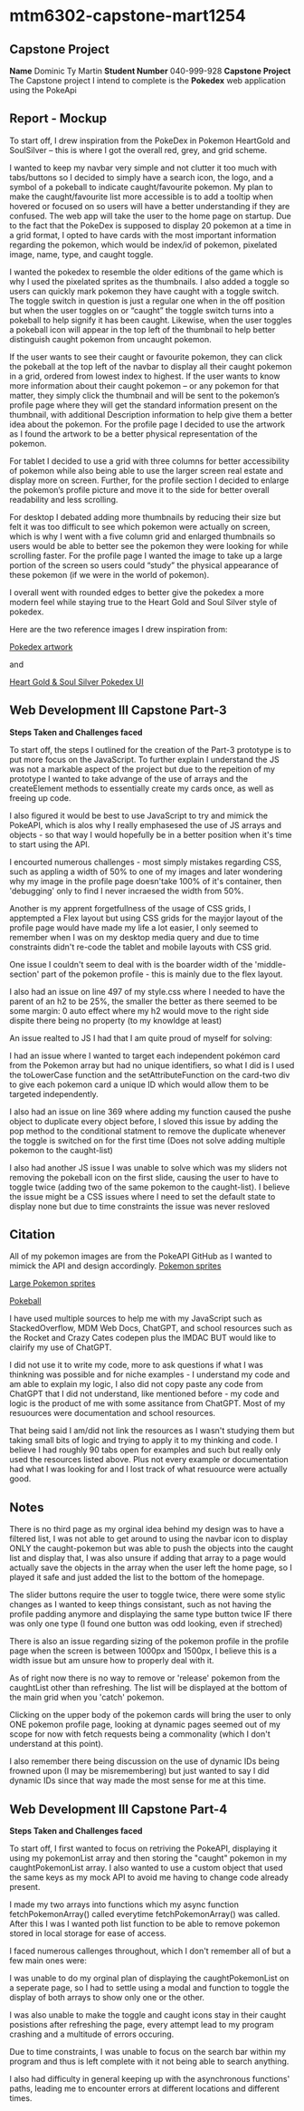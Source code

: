 # mtm6302-capstone-mart1254
## Capstone Project 

**Name** Dominic Ty Martin
**Student Number** 040-999-928
**Capstone Project** The Capstone project I intend to complete is the **Pokedex** web application using the PokeApi

## Report - Mockup

To start off, I drew inspiration from the PokeDex in Pokemon HeartGold and SoulSilver – this is where I got the overall red, grey, and grid scheme. 

I wanted to keep my navbar very simple and not clutter it too much with tabs/buttons so I decided to simply have a search icon, the logo, and a symbol of a pokeball to indicate caught/favourite pokemon. My plan to make the caught/favourite list more accessible is to add a tooltip when hovered or focused on so users will have a better understanding if they are confused.
The web app will take the user to the home page on startup. Due to the fact that the PokeDex is supposed to display 20 pokemon at a time in a grid format, I opted to have cards with the most important information regarding the pokemon, which would be index/id of pokemon, pixelated image, name, type, and caught toggle.

I wanted the pokedex to resemble the older editions of the game which is why I used the pixelated sprites as the thumbnails. I also added a toggle so users can quickly mark pokemon they have caught with a toggle switch. The toggle switch in question is just a regular one when in the off position but when the user toggles on or “caught” the toggle switch turns into a pokeball to help signify it has been caught. Likewise, when the user toggles a pokeball icon will appear in the top left of the thumbnail to help better distinguish caught pokemon from uncaught pokemon.

If the user wants to see their caught or favourite pokemon, they can click the pokeball at the top left of the navbar to display all their caught pokemon in a grid, ordered from lowest index to highest.
If the user wants to know more information about their caught pokemon – or any pokemon for that matter, they simply click the thumbnail and will be sent to the pokemon’s profile page where they will get the standard information present on the thumbnail, with additional Description information to help give them a better idea about the pokemon. 
For the profile page I decided to use the artwork as I found the artwork to be a better physical representation of the pokemon.

For tablet I decided to use a grid with three columns for better accessibility of pokemon while also being able to use the larger screen real estate and display more on screen. Further, for the profile section I decided to enlarge the pokemon’s profile picture and move it to the side for better overall readability and less scrolling.

For desktop I debated adding more thumbnails by reducing their size but felt it was too difficult to see which pokemon were actually on screen, which is why I went with a five column grid and enlarged thumbnails so users would be able to better see the pokemon they were looking for while scrolling faster. For the profile page I wanted the image to take up a large portion of the screen so users could “study” the physical appearance of these pokemon (if we were in the world of pokemon).

I overall went with rounded edges to better give the pokedex a more modern feel while staying true to the Heart Gold and Soul Silver style of pokedex.

Here are the two reference images I drew inspiration from:

[Pokedex artwork](https://cdn.discordapp.com/attachments/395293697052377088/1158227623483289750/Pokedex_Johto_M_Gen_IV.png?ex=651d7548&is=651c23c8&hm=1a9eabbfd0531f523cf6de64120f5465c1dd6f5b1c33d8f01c0632529bbfbc54&)

and 

[Heart Gold & Soul Silver Pokedex UI](https://cdn.discordapp.com/attachments/395293697052377088/1158227623235829850/04-pokemon-hgss-feraligatr-screenshot.jpg?ex=651d7548&is=651c23c8&hm=3d87663c5932c68817eed0ffa5ca1227fc2d7d675eab4711a7c5bf5038b299eb&)


## Web Development III Capstone Part-3

**Steps Taken and Challenges faced**

To start off, the steps I outlined for the creation of the Part-3 prototype is to put more focus on the JavaScript. To further explain I understand the JS was not a markable aspect of the project but due to the repeition of my prototype I wanted to take advange of the use of arrays and the createElement methods to essentially create my cards once, as well as freeing up code.

I also figured it would be best to use JavaScript to try and mimick the PokeAPI, which is alos why I really emphasesed the use of JS arrays and objects - so that way I would hopefully be in a better position when it's time to start using the API.

I encourted numerous challenges - most simply mistakes regarding CSS, such as appling a width of 50% to one of my images and later wondering why my image in the profile page doesn'take 100% of it's container, then 'debugging' only to find I never incraesed the width from 50%.

Another is my apprent forgetfullness of the usage of CSS grids, I apptempted a Flex layout but using CSS grids for the mayjor layout of the profile page would have made my life a lot easier, I only seemed to remember when I was on my desktop media query and due to time constraints didn't re-code the tablet and mobile layouts with CSS grid.

One issue I couldn't seem to deal with is the boarder width of the 'middle-section' part of the pokemon profile - this is mainly due to the flex layout.

I also had an issue on line 497 of my style.css where I needed to have the parent of an h2 to be 25%, the smaller the better as there seemed to be some margin: 0 auto effect where my h2 would move to the right side dispite there being no property (to my knowldge at least)

An issue realted to JS I had that I am quite proud of myself for solving: 

I had an issue where I wanted to target each independent pokémon card from the Pokemon array but had no unique identifiers, so what I did is I used the toLowerCase function and the setAttributeFunction on the card-two div to give each pokemon card a unique ID which would allow them to be targeted independently. 

I also had an issue on line 369 where adding my function caused the pushe object to duplicate every object before, I sloved this issue by adding the pop method to the conditional statment to remove the duplicate whenever the toggle is switched on for the first time (Does not solve adding multiple pokemon to the caught-list)

I also had another JS issue I was unable to solve which was my sliders not removing the pokeball icon on the first slide, causing the user to have to toggle twice (adding two of the same pokemon to the caught-list). I believe the issue might be a CSS issues where I need to set the default state to display none but due to time constraints the issue was never resloved 

## Citation

All of my pokemon images are from the PokeAPI GitHub as I wanted to mimick the API and design accordingly. [Pokemon sprites](https://github.com/PokeAPI/sprites/tree/master/sprites/pokemon) 

[Large Pokemon sprites](https://github.com/PokeAPI/sprites/tree/master/sprites/pokemon/other/official-artwork)

[Pokeball](https://raw.githubusercontent.com/PokeAPI/sprites/master/sprites/items/poke-ball.png)

I have used multiple sources to help me with my JavaScript such as StackedOverflow, MDM Web Docs, ChatGPT, and school resources such as the Rocket and Crazy Cates codepen plus the IMDAC BUT would like to clairify my use of ChatGPT. 

I did not use it to write my code, more to ask questions if what I was thinkning was possible and for niche examples - I understand my code and am able to explain my logic, I also did not copy paste any code from ChatGPT that I did not understand, like mentioned before - my code and logic is the product of me with some assitance from ChatGPT. Most of my resuources were documentation and school resources.

That being said I am/did not link the resources as I wasn't studying them but taking small bits of logic and trying to apply it to my thinking and code. I believe I had roughly 90 tabs open for examples and such but really only used the resources listed above. Plus not every example or documentation had what I was looking for and I lost track of what resuource were actually good.


## Notes

There is no third page as my orginal idea behind my design was to have a filtered list, I was not able to get around to using the navbar icon to display ONLY the caught-pokemon but was able to push the objects into the caught list and display that, I was also unsure if adding that array to a page would actually save the objects in the array when the user left the home page, so I played it safe and just added the list to the bottom of the homepage.

The slider buttons require the user to toggle twice, there were some stylic changes as I wanted to keep things consistant, such as not having the profile padding anymore and displaying the same type button twice IF there was only one type (I found one button was odd looking, even if streched)

There is also an issue regarding sizing of the pokemon profile in the profile page when the screen is between 1000px and 1500px, I believe this is a width issue but am unsure how to properly deal with it.

As of right now there is no way to remove or 'release' pokemon from the caughtList other than refreshing. The list will be displayed at the bottom of the main grid when you 'catch' pokemon. 

Clicking on the upper body of the pokemon cards will bring the user to only ONE pokemon profile page, looking at dynamic pages seemed out of my scope for now with fetch requests being a commonality (which I don't understand at this point).

I also remember there being discussion on the use of dynamic IDs being frowned upon (I may be misremembering) but just wanted to say I did dynamic IDs since that way made the most sense for me at this time. 


## Web Development III Capstone Part-4

**Steps Taken and Challenges faced**

To start off, I first wanted to focus on retriving the PokeAPI, displaying it using my pokemonList array and then storing the "caught" pokemon in my caughtPokemonList array. I also wanted to use a custom object that used the same keys as my mock API to avoid me having to change code already present.

I made my two arrays into functions which my async function fetchPokemonArray() called everytime fetchPokemonArray() was called. After this I was I wanted poth list function to be able to remove pokemon stored in local storage for ease of access.

I faced numerous callenges throughout, which I don't remember all of but a few main ones were:

I was unable to do my orginal plan of displaying the caughtPokemonList on a seperate page, so I had to settle using a modal and function to toggle the display of both arrays to show only one or the other.

I was also unable to make the toggle and caught icons stay in their caught posistions after refreshing the page, every attempt lead to my program crashing and a multitude of errors occuring. 

Due to time constraints, I was unable to focus on the search bar within my program and thus is left complete with it not being able to search anything. 

I also had difficulty in general keeping up with the asynchronous functions' paths, leading me to encounter errors at different locations and different times.









